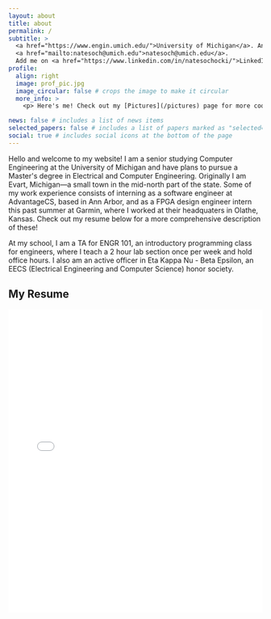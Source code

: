 ```yaml
---
layout: about
title: about
permalink: /
subtitle: >
  <a href="https://www.engin.umich.edu/">University of Michigan</a>. Ann Arbor, MI. 
  <a href="mailto:natesoch@umich.edu">natesoch@umich.edu</a>. 
  Add me on <a href="https://www.linkedin.com/in/natesochocki/">LinkedIn</a>.
profile:
  align: right
  image: prof_pic.jpg
  image_circular: false # crops the image to make it circular
  more_info: >
    <p> Here's me! Check out my [Pictures](/pictures) page for more cool photos.</p>

news: false # includes a list of news items
selected_papers: false # includes a list of papers marked as "selected={true}"
social: true # includes social icons at the bottom of the page
---
```


Hello and welcome to my website! I am a senior studying Computer Engineering at the University of Michigan and have plans to pursue a Master's degree in Electrical and Computer Engineering. Originally I am Evart, Michigan—a small town in the mid-north part of the state. Some of my work experience consists of interning as a software engineer at AdvantageCS, based in Ann Arbor, and as a FPGA design engineer intern this past summer at Garmin, where I worked at their headquaters in Olathe, Kansas. Check out my resume below for a more comprehensive description of these!

At my school, I am a TA for ENGR 101, an introductory programming class for engineers, where I teach a 2 hour lab section once per week and hold office hours. I also am an active officer in Eta Kappa Nu - Beta Epsilon, an EECS (Electrical Engineering and Computer Science) honor society.

## My Resume

<iframe src="/assets/resume.pdf" width="100%" height="600px" style="border: none;"></iframe>
